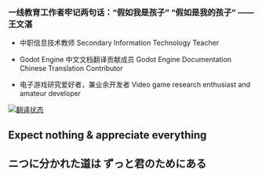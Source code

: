 ### 一线教育工作者牢记两句话：“假如我是孩子” “假如是我的孩子” —— 王文湛

- 中职信息技术教师 Secondary Information Technology Teacher

- Godot Engine 中文文档翻译贡献成员 Godot Engine Documentation Chinese Translation Contributor

- 电子游戏研究爱好者，兼业余开发者 Video game research enthusiast and amateur developer


<a href="https://hosted.weblate.org/engage/godot-engine/-/zh_Hans/">
<img src="https://hosted.weblate.org/widget/godot-engine/godot-docs/zh_Hans/287x66-black.png" alt="翻译状态" />
</a>

## Expect nothing & appreciate everything
## ニつに分かれた道は ずっと君のためにある
<!--
**15x3/15x3** is a ✨ _special_ ✨ repository because its `README.md` (this file) appears on your GitHub profile.

Here are some ideas to get you started:

- 🔭 I’m currently working on ...
- 🌱 I’m currently learning ...
- 👯 I’m looking to collaborate on ...
- 🤔 I’m looking for help with ...
- 💬 Ask me about ...
- 📫 How to reach me: ...
- 😄 Pronouns: ...
- ⚡ Fun fact: ...
-->
